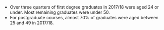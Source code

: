* Over three quarters of first degree graduates in 2017/18 were aged 24 or under. Most remaining graduates were under 50.
* For postgraduate courses, almost 70% of graduates were aged between 25 and 49 in 2017/18.
